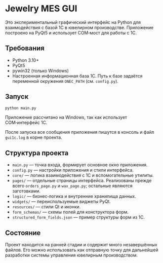# Jewelry MES GUI

Это экспериментальный графический интерфейс на Python для взаимодействия с базой 1C в ювелирном производстве. Приложение построено на PyQt5 и использует COM‑мост для работы с 1C.

## Требования
- Python 3.10+
- PyQt5
- pywin32 (только Windows)
- Настроенная информационная база 1C. Путь к базе задаётся переменной окружения `ONEC_PATH` (см. `config.py`).

## Запуск
```bash
python main.py
```
Приложение рассчитано на Windows, так как использует COM‑интерфейс 1C.

После запуска все сообщения приложения пишутся в консоль и файл `gui1c.log` в
корне проекта.

## Структура проекта
- `main.py` — точка входа, формирует основное окно приложения.
- `config.py` — настройки приложения и стили интерфейса.
- `core/` — логика взаимодействия с 1C и вспомогательные утилиты.
- `pages/` — отдельные страницы интерфейса. Реализованы прежде всего `orders_page.py` и `wax_page.py`; остальные являются заготовками.
- `logic/` — бизнес‑логика и внутренние хранилища данных.
- `widgets/` — переиспользуемые виджеты PyQt.
- `resources/` — стили Qt и иконки.
- `form_schemas/` — схемы полей для конструктора форм.
- `structured_form_fields.json` — пример структуры форм из 1C.

## Состояние
Проект находится на ранней стадии и содержит много незавершённых файлов. Его можно использовать как отправную точку для дальнейшей разработки системы управления ювелирным производством.
